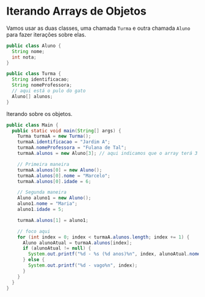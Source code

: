# Iterando Arrays de Objetos


Vamos usar as duas classes, uma chamada `Turma` e outra chamada `Aluno` para fazer iterações sobre elas.

```java
public class Aluno {
  String nome;
  int nota;
}
```

```java
public class Turma {
  String identificacao;
  String nomeProfessora;
  // aqui está o pulo do gato
  Aluno[] alunos;
}
```
Iterando sobre os objetos.

```java
public class Main {
  public static void main(String[] args) {
    Turma turmaA = new Turma();
    turmaA.identificacao = "Jardim A";
    turmaA.nomeProfessora = "Fulana de Tal";
    turmaA.alunos = new Aluno[3]; // aqui indicamos que o array terá 3 alunos

    // Primeira maneira
    turmaA.alunos[0] = new Aluno();
    turmaA.alunos[0].nome = "Marcelo";
    turmaA.alunos[0].idade = 6;

    // Segunda maneira
    Aluno aluno1 = new Aluno();
    aluno1.nome = "Maria";
    aluno1.idade = 5;

    turmaA.alunos[1] = aluno1;

    // foco aqui
    for (int index = 0; index < turmaA.alunos.length; index += 1) {
      Aluno alunoAtual = turmaA.alunos[index];
      if (alunoAtual != null) {
        System.out.printf("%d - %s (%d anos)%n", index, alunoAtual.nome, alunoAtual.idade);
      } else {
        System.out.printf("%d - vago%n", index);
      }
    }
  }
}
```